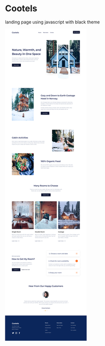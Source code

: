 # Cootels
landing page using javascript with black theme

![Cootels](https://github.com/maxlepesij/Cootels/blob/main/website-preview-Cootels.jpg)
